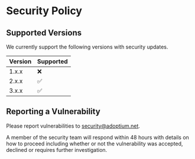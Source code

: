 # Security Policy

## Supported Versions

We currently support the following versions with security updates.

| Version | Supported          |
| ------- | ------------------ |
| 1.x.x   | :x:                |
| 2.x.x   | :white_check_mark: |
| 3.x.x   | :white_check_mark: |

## Reporting a Vulnerability

Please report vulnerabilities to [security@adoptium.net](security@adoptium.net).

A member of the security team will respond within 48 hours with details on how to proceed including whether or not the vulnerability was accepted, declined or requires further investigation.
